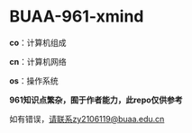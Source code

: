 # BUAA-961-xmind

**co**：计算机组成

**cn**：计算机网络

**os**：操作系统

**961知识点繁杂，囿于作者能力，此repo仅供参考**

如有错误，请联系zy2106119@buaa.edu.cn
